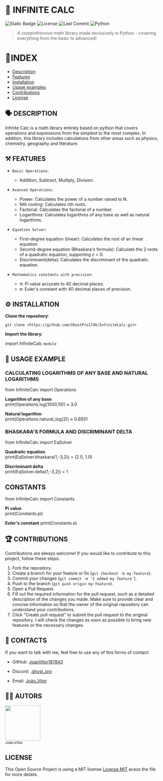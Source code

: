 
# 🧮 INFINITE CALC

![Static Badge](https://img.shields.io/badge/status-in_development-yellow)
![License](https://img.shields.io/github/license/JoaoVitor197843/InfiniteCalc)
![Last Commit](https://img.shields.io/github/last-commit/JoaoVitor197843/InfiniteCalc)
![Python](https://img.shields.io/badge/python-3.x-blue)

> A comprehensive math library made exclusively in Python - covering everything from the basic to advanced!

# 📑INDEX

- [Description](#️-description)
- [Features](#️-features)
- [Installation](#️-installation)
- [Usage examples](#-usage-example)
- [Contributions](#-contributions)
- [License](#license)

## 🗣️ DESCRIPTION

Infinite Calc is a math library entirely based on python that covers operations and expressions from the simplest to the most complex. In addition, this library includes calculations from other areas such as physics, chemistry, geography and literature.

## ⚒️ FEATURES

- `Basic Operations`:
  - Addition, Subtract, Multiply, Division.

- `Avanced Operations`:
  - Power: Calculates the    power of a number raised to N.
  - Nth rooting: Calculates nth roots.
  - Factorial: Calculates the factorial of a number.
  - Logarithms: Calculates logarithms of any base as well as natural logarithms.

- `Equation Solver`:
  - First-degree equation (linear): Calculates the root of an linear equation.
  - Second-degree equation (Bhaskara's formula): Calculate the 2 roots of a quadratic equation, supporting c = 0.
  - Discriminant(delta): Calculates the discriminant of the quadratic equation.

- `Mathematics constants with precision`:
  - π: Pi value accurate to 40 decimal places.
  - e: Euler's constant with 40 decimal places of precision.

## ⚙️ INSTALLATION

**Clone the repository**:  

```git clone <https://github.com/GhostPro1736/InfiniteCalc.git>```

**Import the library**:

import InfiniteCalc `module`

## 📖 USAGE EXAMPLE

### CALCULATING LOGARITHMS OF ANY BASE AND NATURAL LOGARITHMS

from InfiniteCalc import Operations  

**Logarithm of any base**  
print(Operations.log(1000,10)) ≈ 3.0  

**Natural logarithm**  
print(Operations.natural_log(2)) ≈ 0.6931

### BHASKARA'S FORMULA AND DISCRIMINANT DELTA

from InfiniteCalc import EqSolver  

**Quadratic equation**  
print(EqSolver.bhaskara(1,-3,2)) = (2.0, 1.0)  

**Discriminant delta**  
print(EqSolver.delta(1,-3,2)) = 1

## CONSTANTS

from InfiniteCalc import Constants

**Pi value**  
print(Constants.pi)

**Euler's constant**
print(Constants.e)

## 🏆 CONTRIBUTIONS

Contributions are always welcome! If you would like to contribute to this project, follow these steps:

1. Fork the repository.
2. Create a branch for your feature or fix (`git checkout -b my-feature`).
3. Commit your changes (`git commit -m 'I added my feature'`).
4. Push to the branch (`git push origin my-feature`).
5. Open a Pull Request.
6. Fill out the required information for the pull request, such as a detailed description of the changes you made. Make sure to provide clear and concise information so that the owner of the original repository can understand your contributions.
7. Click "Create pull request" to submit the pull request to the original repository. I will check the changes as soon as possible to bring new features or the necessary changes.

## 🤳 CONTACTS

If you want to talk with me, feel free to use any of this forms of contact:

- GitHub: [JoaoVitor197843](https://github.com/JoaoVitor197843)

- Discord: [.ghost_pro](https://discord.com/)

- Email: [João_Vitor](<mailto:jv2093809@gmail.com?subject=InfiniteCalc&bodyHi! I want to propose an idea to InfiniteCalc.>)

## 👨‍💻 AUTORS

[<img loading="lazy" src="https://avatars.githubusercontent.com/u/118195418?v=4" width=115><br><sub>João Vitor</sub>](https://github.com/JoaoVitor197843)

## LICENSE

This Open Source Project is using a MIT license [License MIT](LICENSE.md) acess the file for more details.
